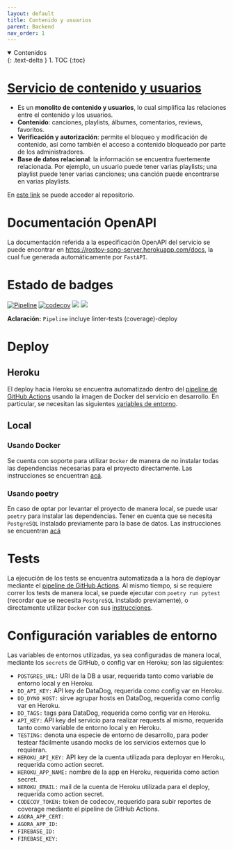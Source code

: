 ```yaml
---
layout: default
title: Contenido y usuarios
parent: Backend
nav_order: 1
---
```


<details open markdown="block">
  <summary>
	Contenidos
  </summary>
  {: .text-delta }
1. TOC
{:toc}
</details>


# [Servicio de contenido y usuarios](https://github.com/taller2-grupo5-rostov-1c2022/songs-server)

- Es un **monolito de contenido y usuarios**, lo cual simplifica las relaciones entre el contenido y los usuarios.
- **Contenido**: canciones, playlists, álbumes, comentarios, reviews, favoritos.
- **Verificación y autorización**: permite el bloqueo y modificación de contenido, así como también el acceso
a contenido bloqueado por parte de los administradores.
- **Base de datos relacional**: la información se encuentra fuertemente relacionada.
Por ejemplo, un usuario puede tener varias playlists; una playlist puede tener varias canciones; una canción puede
encontrarse en varias playlists.

En [este link](https://github.com/taller2-grupo5-rostov-1c2022/songs-server) se puede acceder al repositorio.

# Documentación OpenAPI

La documentación referida a la especificación OpenAPI del servicio se puede encontrar en https://rostov-song-server.herokuapp.com/docs, la
cual fue generada automáticamente por `FastAPI`.

# Estado de badges

[![Pipeline](https://github.com/taller2-grupo5-rostov-1c2022/songs-server/actions/workflows/pipeline.yml/badge.svg?branch=master)](https://github.com/taller2-grupo5-rostov-1c2022/songs-server/actions/workflows/pipeline.yml)
[![codecov](https://codecov.io/gh/taller2-grupo5-rostov-1c2022/songs-server/branch/master/graph/badge.svg?token=LJIu1T1HQr)](https://codecov.io/gh/taller2-grupo5-rostov-1c2022/songs-server)
[![](https://img.shields.io/badge/python-3.6-blue.svg)](https://www.python.org/downloads/)
[![](https://img.shields.io/badge/docs-fastapi-blue.svg)](https://fastapi.tiangolo.com/)

**Aclaración:** `Pipeline` incluye linter-tests (coverage)-deploy

# Deploy

## Heroku

El deploy hacia Heroku se encuentra automatizado dentro del [pipeline de GitHub Actions](https://github.com/taller2-grupo5-rostov-1c2022/songs-server/blob/master/.github/workflows/pipeline.yml)
usando la imagen de Docker del servicio en desarrollo. En particular, se necesitan las siguientes
[variables de entorno](https://github.com/taller2-grupo5-rostov-1c2022/songs-server#heroku).

## Local

### Usando Docker

Se cuenta con soporte para utilizar `Docker` de manera de no instalar todas las dependencias necesarias para el proyecto directamente.
Las instrucciones se encuentran [acá](https://github.com/taller2-grupo5-rostov-1c2022/songs-server#docker).

### Usando poetry

En caso de optar por levantar el proyecto de manera local, se puede usar `poetry` para instalar las dependencias. Tener en
cuenta que se necesita `PostgreSQL` instalado previamente para la base de datos. Las instrucciones se encuentran [acá](https://github.com/taller2-grupo5-rostov-1c2022/songs-server#installing-the-project)

# Tests

La ejecución de los tests se encuentra automatizada a la hora de deployar mediante el [pipeline de GitHub Actions](https://github.com/taller2-grupo5-rostov-1c2022/songs-server/blob/master/.github/workflows/pipeline.yml).
Al mismo tiempo, si se requiere correr los tests de manera local, se puede ejecutar con `poetry run pytest` (recordar
que se necesita `PostgreSQL` instalado previamente), o directamente utilizar `Docker` con sus [instrucciones](https://github.com/taller2-grupo5-rostov-1c2022/songs-server#running-tests-within-container).

# Configuración variables de entorno

Las variables de entornos utilizadas, ya sea configuradas de manera local, mediante los `secrets` de GitHub, o config var en Heroku;
son las siguientes:

- `POSTGRES_URL:` URI de la DB a usar, requerida tanto como variable de entorno local y en Heroku.
- `DD_API_KEY:` API key de DataDog, requerida como config var en Heroku.
- `DD_DYNO_HOST:` sirve agrupar hosts en DataDog, requerida como config var en Heroku.
- `DD_TAGS:` tags para DataDog, requerida como config var en Heroku.
- `API_KEY:` API key del servicio para realizar requests al mismo, requerida tanto como variable de entorno local y en Heroku.
- `TESTING:` denota una especie de entorno de desarrollo, para poder testear fácilmente usando mocks de los servicios externos que lo requieran.
- `HEROKU_API_KEY:` API key de la cuenta utilizada para deployar en Heroku, requerida como action secret.
- `HEROKU_APP_NAME:` nombre de la app en Heroku, requerida como action secret.
- `HEROKU_EMAIL:` mail de la cuenta de Heroku utilizada para el deploy, requerida como action secret.
- `CODECOV_TOKEN:` token de codecov, requerido para subir reportes de coverage mediante el pipeline de GitHub Actions.
- `AGORA_APP_CERT:`
- `AGORA_APP_ID:`
- `FIREBASE_ID:`
- `FIREBASE_KEY:`